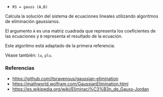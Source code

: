 - `RS = gauss (A,B)`

Calcula la solución del sistema de ecuaciones lineales utilizando algoritmos de
eliminación gaussianos.

El argumento `A` es una matriz cuadrada que representa los coeficientes de las
ecuaciones y `B` representa el resultado de la ecuación.

Este algoritmo está adaptado de la primera referencia.

Véase también: `lu`, `plu`.

### Referencias

- https://github.com/itsravenous/gaussian-elimination
- https://mathworld.wolfram.com/GaussianElimination.html
- https://es.wikipedia.org/wiki/Eliminaci%C3%B3n_de_Gauss-Jordan
